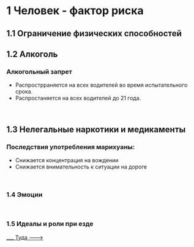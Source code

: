 <h1>1 Человек - фактор риска</h1>

<h2>1.1 Ограничение физических способностей</h2>

<h2>1.2 Алкоголь</h2>
<h3>Алкогольный запрет</h3>
<ul>
<li>Распрострраняется на всех водителей во время испытательного срока.</li>
<li>Распростаняется на всех водителей до 21 года.</li>                                   
</ul>

<br>
<h2>1.3 Нелегальные наркотики и медикаменты</h2>
<h3>Последствия употребления марихуаны:</h3>
<ul>
<li>Снижается концентрация на вождении</li>
<li>Снижается внимательность к ситуации на дороге</li>
</ul>

<br>
<h3>1.4 Эмоции</h3>
<br>
<h3>1.5 Идеалы и роли при езде</h3>

[___ Туда --->](/02%20-%20law%20conditions/02%20-%20Law%20conditions.md)

